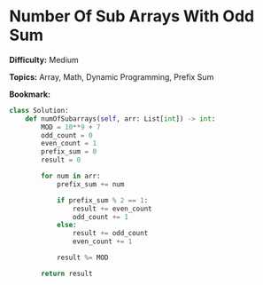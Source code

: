 # Number Of Sub Arrays With Odd Sum

**Difficulty:** Medium

**Topics:** Array, Math, Dynamic Programming, Prefix Sum

**Bookmark:**

```python
class Solution:
    def numOfSubarrays(self, arr: List[int]) -> int:
        MOD = 10**9 + 7
        odd_count = 0
        even_count = 1
        prefix_sum = 0
        result = 0

        for num in arr:
            prefix_sum += num

            if prefix_sum % 2 == 1:
                result += even_count
                odd_count += 1
            else:
                result += odd_count
                even_count += 1

            result %= MOD

        return result
```
